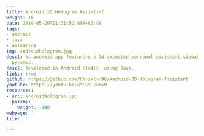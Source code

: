 ```yaml
---
title: Android 3D Hologram Assistant
weight: 40
date: 2019-05-29T11:31:52.000+03:00
tags:
- android
- java
- animation
img: androidhologram.jpg
desc1: An android app featuring a 3d animated personal assistant viewable via a glass
  pyramid.
desc2: Developed in Android Studio, using Java.
links: true
github: https://github.com/ChrisKar96/Android-3D-Hologram-Assistant
youtube: https://youtu.be/xYTGYT2NHwM
resources:
- src: androidhologram.jpg
  params:
    weight: -100
webpage: ''
file: ''

---
```


